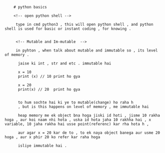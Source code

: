         # python basics

        <!-- open python shell -->

         type in cmd python3 , this will open python shell , and python shell is used for basic or instant coding , for knowing .


         <!-- Mutable and Im-mutable  -->

         in pyhton , when talk about mutable and immutable so , its level of memory .

          jaise ki int , str and etc . immutable hai

          x = 10
          print (x) // 10 print ho gya

          x = 20
          print(x) // 20  print ho gya


          to hum sochte hai ki ye to mutable(change) ho raha h
          , but is this happens on level of memory , me immutable hai

          heap memory me ek object bna hoga jiski id hoti , jisme 10 rakha hoga , aur koi naam nhi hota , uska id hota jaha 10 rakhha hai , x variable, 10 jaha rakha hai usse point(referenc) kar rha hota h ,

          aur agar x = 20 kar de to , to ek naya object banega aur usme 20 hoga , aur x phir 20 ko refer kar raha hoga

          isliye immutable hai .
